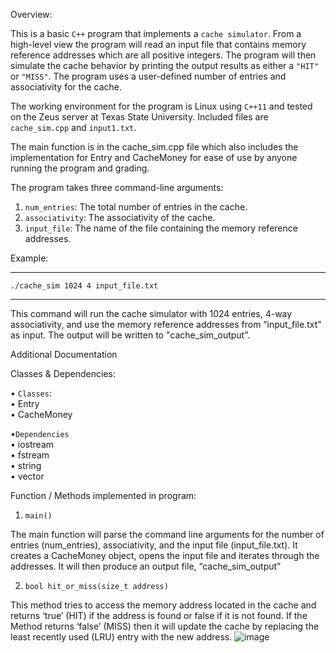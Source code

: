 Overview:

This is a basic ``C++`` program that implements a ``cache simulator``. From a high-level view the program will read an input file that contains memory reference addresses which are all positive integers. The program will then simulate the cache behavior by printing the output results as either a ``"HIT"`` or ``"MISS"``. The program uses a user-defined number of entries and associativity for the cache. 

The working environment for the program is Linux using ``C++11`` and tested on the Zeus server at Texas State University. Included files are ``cache_sim.cpp`` and ``input1.txt``. 

The main function is in the cache_sim.cpp file which also includes the implementation for Entry and CacheMoney for ease of use by anyone running the program and grading.

The program takes three command-line arguments:

1. ``num_entries``: The total number of entries in the cache.
2. ``associativity``: The associativity of the cache.
3. ``input_file``: The name of the file containing the memory reference addresses.

Example:

***
``./cache_sim 1024 4 input_file.txt``
***

This command will run the cache simulator with 1024 entries, 4-way associativity, and use the memory reference addresses from “input_file.txt" as input. The output will be written to "cache_sim_output".


Additional Documentation 

Classes & Dependencies:      

•	``Classes``:     
•  Entry               		
•  CacheMoney       

•``Dependencies``               
•	iostream      
•	fstream      
•	string     
•	vector      

Function / Methods implemented in program:

1.	``main()``

The main function will parse the command line arguments for the number of entries (num_entries), associativity, and the input file (input_file.txt). It creates a CacheMoney object, opens the input file and iterates through the addresses. It will then produce an output file, “cache_sim_output”


2.	 ``bool hit_or_miss(size_t address)``

This method tries to access the memory address located in the cache and returns ‘true’ (HIT) if the address is found or false if it is not found.  If the Method returns ‘false’ (MISS) then it will update the cache by replacing the least recently used (LRU) entry with the new address. 
![image](https://github.com/Dillon-Fleharty/Cache-Simulator/assets/93058579/cf4226d3-0d7f-4d05-b48f-199702069f6b)
